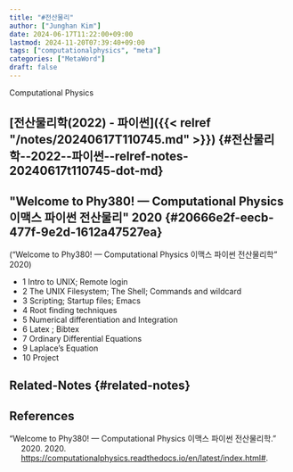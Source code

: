 ```yaml
---
title: "#전산물리"
author: ["Junghan Kim"]
date: 2024-06-17T11:22:00+09:00
lastmod: 2024-11-20T07:39:40+09:00
tags: ["computationalphysics", "meta"]
categories: ["MetaWord"]
draft: false
---
```


Computational Physics


## [전산물리학(2022) - 파이썬]({{< relref "/notes/20240617T110745.md" >}}) {#전산물리학--2022--파이썬--relref-notes-20240617t110745-dot-md}


## "Welcome to Phy380! — Computational Physics 이맥스 파이썬 전산물리"  2020 {#20666e2f-eecb-477f-9e2d-1612a47527ea}

(“Welcome to Phy380! — Computational Physics 이맥스 파이썬 전산물리학” 2020)

-   1 Intro to UNIX; Remote login
-   2 The UNIX Filesystem; The Shell; Commands and wildcard
-   3 Scripting; Startup files; Emacs
-   4 Root finding techniques
-   5 Numerical differentiation and Integration
-   6 Latex ; Bibtex
-   7 Ordinary Differential Equations
-   9 Laplace’s Equation
-   10 Project


## Related-Notes {#related-notes}

## References

<style>.csl-entry{text-indent: -1.5em; margin-left: 1.5em;}</style><div class="csl-bib-body">
  <div class="csl-entry">“Welcome to Phy380! — Computational Physics 이맥스 파이썬 전산물리학.” 2020. 2020. <a href="https://computationalphysics.readthedocs.io/en/latest/index.html#">https://computationalphysics.readthedocs.io/en/latest/index.html#</a>.</div>
</div>
